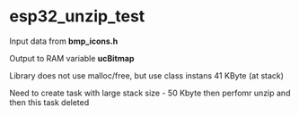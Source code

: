 # esp32_unzip_test

Input data from **bmp_icons.h**

Output to RAM variable **ucBitmap**

Library does not use malloc/free, but use class instans 41 KByte (at stack)

Need to create task with large stack size - 50 Kbyte then perfomr unzip and then this task deleted